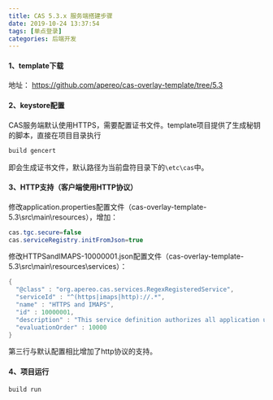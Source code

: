 ```yaml
---
title: CAS 5.3.x 服务端搭建步骤
date: 2019-10-24 13:37:54
tags: [单点登录]
categories: 后端开发
---
```


#### 1、template下载

地址： https://github.com/apereo/cas-overlay-template/tree/5.3 

#### 2、keystore配置

CAS服务端默认使用HTTPS，需要配置证书文件。template项目提供了生成秘钥的脚本，直接在项目目录执行

```bash
build gencert
```

即会生成证书文件，默认路径为当前盘符目录下的`\etc\cas`中。

#### 3、HTTP支持（客户端使用HTTP协议）

修改application.properties配置文件（cas-overlay-template-5.3\src\main\resources），增加：

```Java
cas.tgc.secure=false
cas.serviceRegistry.initFromJson=true
```

修改HTTPSandIMAPS-10000001.json配置文件（cas-overlay-template-5.3\src\main\resources\services）：

```Java
{
  "@class" : "org.apereo.cas.services.RegexRegisteredService",
  "serviceId" : "^(https|imaps|http)://.*",
  "name" : "HTTPS and IMAPS",
  "id" : 10000001,
  "description" : "This service definition authorizes all application urls that support HTTPS and IMAPS protocols.",
  "evaluationOrder" : 10000
}
```

第三行与默认配置相比增加了http协议的支持。

#### 4、项目运行

```bash
build run
```